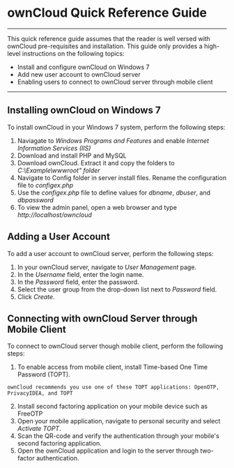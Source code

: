 # ownCloud Quick Reference Guide
___
This quick reference guide assumes that the reader is well versed with ownCloud pre-requisites and installation. This guide only provides a high-level instructions on the following topics:
- Install and configure ownCloud on Windows 7
- Add new user account to ownCloud server
- Enabling users to connect to ownCloud server through mobile client
___

## Installing ownCloud on Windows 7
To install ownCloud in your Windows 7 system, perform the following steps: 

1. Naviagate to *Windows Programs and Features* and enable *Internet Information Services (IIS)* 
2. Download and install PHP and MySQL
3. Download ownCloud. Extract it and copy the folders to *C:\Example\wwwroot" folder*
4. Navigate to Config folder in server install files. Rename the configuration file to *configex.php*
5. Use the *configex.php* file to define values for *dbname*, *dbuser*, and *dbpassword*
6. To view the admin panel, open a web browser and type *http://localhost/owncloud*

## Adding a User Account
To add a user account to ownCloud server, perform the following steps: 
1. In your ownCloud server, navigate to *User Management* page.
2. In the *Username* field, enter the login name.
3. In the *Password* field, enter the password.
4. Select the user group from the drop-down list next to *Password* field.
5. Click *Create*.

## Connecting with ownCloud Server through Mobile Client
To connect to ownCloud server though mobile client, perform the following steps: 
1. To enable access from mobile client, install Time-based One Time Password (TOPT). 

```
ownCloud recommends you use one of these TOPT applications: OpenOTP, PrivacyIDEA, and TOPT
```
2. Install second factoring application on your mobile device such as FreeOTP
3. Open your mobile application, navigate to personal security and select *Activate TOPT*.
4. Scan the QR-code and verify the authentication through your mobile's second factoring application.
5. Open the ownCloud application and login to the server through two-factor authentication.
